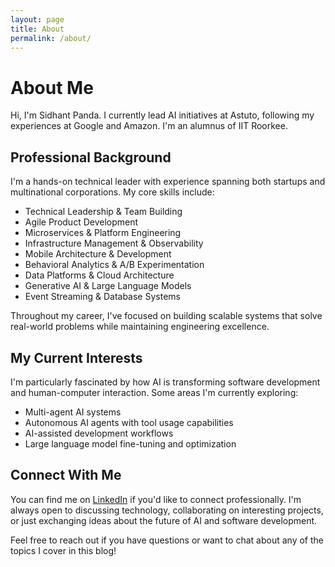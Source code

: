 ```yaml
---
layout: page
title: About
permalink: /about/
---
```


# About Me

Hi, I'm Sidhant Panda. I currently lead AI initiatives at Astuto, following my experiences at Google and Amazon. I'm an alumnus of IIT Roorkee.

## Professional Background

I'm a hands-on technical leader with experience spanning both startups and multinational corporations. My core skills include:

- Technical Leadership & Team Building
- Agile Product Development
- Microservices & Platform Engineering
- Infrastructure Management & Observability
- Mobile Architecture & Development
- Behavioral Analytics & A/B Experimentation
- Data Platforms & Cloud Architecture
- Generative AI & Large Language Models
- Event Streaming & Database Systems

Throughout my career, I've focused on building scalable systems that solve real-world problems while maintaining engineering excellence.

## My Current Interests

I'm particularly fascinated by how AI is transforming software development and human-computer interaction. Some areas I'm currently exploring:

- Multi-agent AI systems
- Autonomous AI agents with tool usage capabilities
- AI-assisted development workflows
- Large language model fine-tuning and optimization

## Connect With Me

You can find me on [LinkedIn](https://www.linkedin.com/in/sidpan1/) if you'd like to connect professionally. I'm always open to discussing technology, collaborating on interesting projects, or just exchanging ideas about the future of AI and software development.

Feel free to reach out if you have questions or want to chat about any of the topics I cover in this blog!
